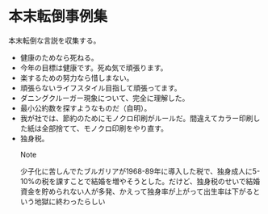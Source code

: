 # 本末転倒事例集

本末転倒な言説を収集する。

- 健康のためなら死ねる。
- 今年の目標は健康です。死ぬ気で頑張ります。
- 楽するための努力なら惜しまない。
- 頑張らないライフスタイル目指して頑張ってます。
- ダニングクルーガー現象について、完全に理解した。
- 最小公約数を探すようなものだ（自明）。
- 我が社では、節約のためにモノクロ印刷がルールだ。間違えてカラー印刷した紙は全部捨てて、モノクロ印刷をやり直す。
- 独身税。
  > [!NOTE]
  > 少子化に苦しんでたブルガリアが1968-89年に導入した税で、独身成人に5-10%の税を課すことで結婚を増やそうとした。だけど、独身税のせいで結婚資金を貯められない人が多発、かえって独身率が上がって出生率は下がるという地獄に終わったらしい
